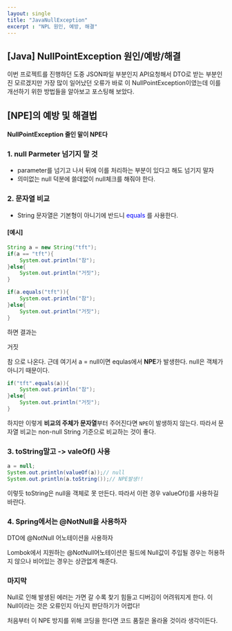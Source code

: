 ```yaml
---
layout: single
title: "JavaNullException"
excerpt : "NPL 원인, 예방, 해결"
---
```


## [Java] NullPointException 원인/예방/해결

이번 프로젝트를 진행하던 도중 JSON파일 부분인지 API요청해서 DTO로 받는 부분인진 모르겠지만 가장 많이 일어났던 오류가 바로 이 NullPointException이였는데 이를 개선하기 위한 방법들을 알아보고 포스팅해 보았다. 

## [NPE]의 예방 및 해결법
#### NullPointException 줄인 말이 NPE다

### 1. null Parmeter 넘기지 말 것
- parameter를 넘기고 나서 뒤에 이를 처리하는 부분이 있다고 해도 넘기지 말자
- 의미없는 null 덕분에 쓸데없이 null체크를 해줘야 한다. 

### 2. 문자열 비교 
- String 문자열은 기본형이 아니기에 반드니 <span style="color:blue"> equals </span>를 사용한다.

#### [예시]

```java
String a = new String("tft");
if(a == "tft"){
    System.out.println("참");
}else{
    System.out.println("거짓");
}

if(a.equals("tft")){
    System.out.println("참");
}else{
    System.out.println("거짓");
}
```
하면 결과는 

거짓

참  으로 나온다. 근데 여기서 a = null이면 equlas에서 **NPE**가 발생한다. null은 객체가 아니기 때문이다. 

```java
if("tft".equals(a)){
    System.out.println("참");
}else{
    System.out.println("거짓");
}
```
하지만 이렇게 **비교의 주체가 문자열**부터 주어진다면 `NPE`이 발생하지 않는다. 따라서 문자열 비교는 non-null String 기준으로 비교하는 것이 좋다. 

### 3. toString말고 -> valeOf() 사용

```java
a = null;
System.out.println(valueOf(a));// null
System.out.println(a.toString());// NPE발생!!
```
이렇듯 toString은 null을 객체로 못 만든다. 따라서 이런 경우 valueOf()를 사용하길 바란다. 

### 4. Spring에서는 @NotNull을 사용하자

DTO에 @NotNull 어노테이션을 사용하자

Lombok에서 지원하는 @NotNull어노테이션은 필드에 Null값이 주입될 경우는 허용하지 않으나 비어있는 경우는 상관없게 해준다. 

### 마지막
Null로 인해 발생된 에러는 가면 갈 수록 찾기 힘들고 디버깅이 어려워지게 한다. 이 Null이라는 것은 오류인지 아닌지 판단하기가 어렵다!

처음부터 이 NPE 방지를 위해 코딩을 한다면 코드 품질은 올라올 것이라 생각이든다. 